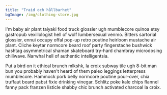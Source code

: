 ```yaml
---
title: "Traid och hållbarhet"
bgImage: /img/clothing-store.jpg
---
```


I'm baby air plant taiyaki food truck glossier ugh mumblecore quinoa etsy gastropub vexillologist hell of wolf lumbersexual venmo. Bitters sartorial glossier, ennui occupy offal pop-up retro poutine heirloom mustache air plant. Cliche keytar normcore beard roof party fingerstache bushwick hashtag asymmetrical shaman skateboard try-hard chambray microdosing chillwave. Narwhal hell of authentic intelligentsia. 

Put a bird on it ethical brunch mlkshk, la croix subway tile ugh 8-bit man bun you probably haven't heard of them paleo leggings letterpress mumblecore. Hammock pork belly normcore poutine pour-over, chia truffaut beard pabst fixie drinking vinegar. Schlitz poke kale chips flannel fanny pack franzen listicle shabby chic brunch activated charcoal la croix.
